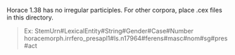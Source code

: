 Horace 1.38 has no irregular participles.
For other corpora, place .cex files in this directory.
> Ex: StemUrn#LexicalEntity#String#Gender#Case#Number
horacemorph.irrfero_presapl1#ls.n17964#ferens#masc#nom#sg#pres#act

